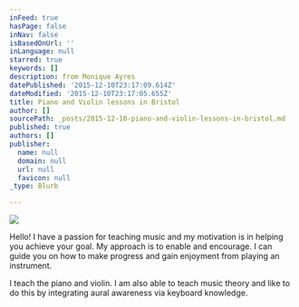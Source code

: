```yaml
---
inFeed: true
hasPage: false
inNav: false
isBasedOnUrl: ''
inLanguage: null
starred: true
keywords: []
description: from Monique Ayres
datePublished: '2015-12-10T23:17:09.614Z'
dateModified: '2015-12-10T23:17:05.655Z'
title: Piano and Violin lessons in Bristol
author: []
sourcePath: _posts/2015-12-10-piano-and-violin-lessons-in-bristol.md
published: true
authors: []
publisher:
  name: null
  domain: null
  url: null
  favicon: null
_type: Blurb

---
```

![](https://s3-us-west-2.amazonaws.com/the-grid-img/p/760cc5418f1e8eaa98d30f38edf9a868451c61dc.jpg)

Hello! I have a passion for teaching music and my motivation is in helping you achieve your goal. My approach is to enable and encourage. I can guide you on how to make progress and gain enjoyment from playing an instrument.

I teach the piano and violin. I am also able to teach music theory and like to do this by integrating aural awareness via keyboard knowledge.